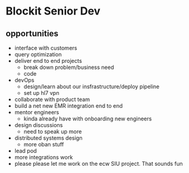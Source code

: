 # Blockit Senior Dev

## opportunities

- interface with customers
- query optimization
- deliver end to end projects
  - break down problem/business need
  - code
- devOps
  - design/learn about our insfrastructure/deploy pipeline
  - set up hl7 vpn
- collaborate with product team
- build a net new EMR integration end to end
- mentor engineers
  - kinda already have with onboarding new engineers
- design discussions
  - need to speak up more
- distributed systems design
  - more oban stuff
- lead pod
- more integrations work
- please please let me work on the ecw SIU project. That sounds fun
